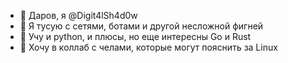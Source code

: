 - 👋 Даров, я @Digit4lSh4d0w
- 👀 Я тусую с сетями, ботами и другой несложной фигней
- 🌱 Учу и python, и плюсы, но еще интересны Go и Rust
- 💞️ Хочу в коллаб с челами, которые могут пояснить за Linux

<!---
Digit4lSh4d0w/Digit4lSh4d0w is a ✨ special ✨ repository because its `README.md` (this file) appears on your GitHub profile.
You can click the Preview link to take a look at your changes.
--->
